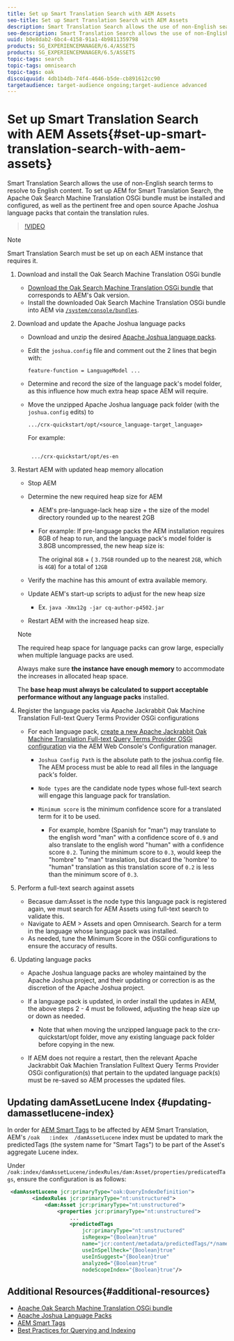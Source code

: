 ```yaml
---
title: Set up Smart Translation Search with AEM Assets
seo-title: Set up Smart Translation Search with AEM Assets
description: Smart Translation Search allows the use of non-English search terms to resolve to English content. To set up AEM for Smart Translation Search, the Apache Oak Search Machine Translation OSGi bundle must be installed and configured, as well as the pertinent free and open source Apache Joshua language packs that contain the translation rules.
seo-description: Smart Translation Search allows the use of non-English search terms to resolve to English content. To set up AEM for Smart Translation Search, the Apache Oak Search Machine Translation OSGi bundle must be installed and configured, as well as the pertinent free and open source Apache Joshua language packs that contain the translation rules.
uuid: b0e8dab2-6bc4-4158-91a1-4b9811359798
products: SG_EXPERIENCEMANAGER/6.4/ASSETS
products: SG_EXPERIENCEMANAGER/6.5/ASSETS
topic-tags: search
topic-tags: omnisearch
topic-tags: oak
discoiquuid: 4db1b4db-74f4-4646-b5de-cb891612cc90
targetaudience: target-audience ongoing;target-audience advanced
---
```


# Set up Smart Translation Search with AEM Assets{#set-up-smart-translation-search-with-aem-assets}

Smart Translation Search allows the use of non-English search terms to resolve to English content. To set up AEM for Smart Translation Search, the Apache Oak Search Machine Translation OSGi bundle must be installed and configured, as well as the pertinent free and open source Apache Joshua language packs that contain the translation rules.

>[!VIDEO](https://video.tv.adobe.com/v/21291/?quality=9)

>[!NOTE]
>
>Smart Translation Search must be set up on each AEM instance that requires it.

1. Download and install the Oak Search Machine Translation OSGi bundle
    * [Download the Oak Search Machine Translation OSGi bundle](http://search.maven.org/#search%7Cgav%7C1%7Cg%3A%22org.apache.jackrabbit%22%20AND%20a%3A%22oak-search-mt%22) that corresponds to AEM's Oak version.
    * Install the downloaded Oak Search Machine Translation OSGi bundle into AEM via [ `/system/console/bundles`](http://localhost:4502/system/console/bundles).

2. Download and update the Apache Joshua language packs
    * Download and unzip the desired [Apache Joshua language packs](https://cwiki.apache.org/confluence/display/JOSHUA/Language+Packs).
    * Edit the `joshua.config` file and comment out the 2 lines that begin with:

      ```    
      feature-function = LanguageModel ...
      
      ```

    * Determine and record the size of the language pack's model folder, as this influence how much extra heap space AEM will require.  
    * Move the unzipped Apache Joshua language pack folder (with the `joshua.config` edits) to

      ```    
      .../crx-quickstart/opt/<source_language-target_language>

      ```    
    
      For example:    
    
      ```    
             
       .../crx-quickstart/opt/es-en
      ```

3. Restart AEM with updated heap memory allocation
    * Stop AEM
    * Determine the new required heap size for AEM

        * AEM's pre-language-lack heap size + the size of the model directory rounded up to the nearest 2GB
        * For example: If pre-language packs the AEM installation requires 8GB of heap to run, and the language pack's model folder is 3.8GB uncompressed, the new heap size is:  
  
          The original `8GB` + ( `3.75GB` rounded up to the nearest `2GB`, which is `4GB`) for a total of `12GB`

    * Verify the machine has this amount of extra available memory.
    * Update AEM's start-up scripts to adjust for the new heap size

        * Ex. `java -Xmx12g -jar cq-author-p4502.jar`

    * Restart AEM with the increased heap size.

   >[!NOTE]
   >
   >The required heap space for language packs can grow large, especially when multiple language packs are used.
   >
   >
   >Always make sure **the instance have enough memory** to accommodate the increases in allocated heap space.
   >
   >
   >The **base heap must always be calculated to support acceptable performance without any language packs** installed.

4. Register the language packs via Apache Jackrabbit Oak Machine Translation Full-text Query Terms Provider OSGi configurations

    * For each language pack, [create a new Apache Jackrabbit Oak Machine Translation Full-text Query Terms Provider OSGi configuration](http://localhost:4502/system/console/configMgr/org.apache.jackrabbit.oak.plugins.index.mt.MTFulltextQueryTermsProviderFactory) via the AEM Web Console's Configuration manager.

        * `Joshua Config Path` is the absolute path to the joshua.config file. The AEM process must be able to read all files in the language pack's folder.
        * `Node types` are the candidate node types whose full-text search will engage this language pack for translation.
        * `Minimum score` is the minimum confidence score for a translated term for it to be used.

            * For example, hombre (Spanish for "man") may translate to the english word "man" with a confidence score of `0.9` and also translate to the english word "human" with a confidence score `0.2`. Tuning the minimum score to `0.3`, would keep the "hombre" to "man" translation, but discard the 'hombre' to "human" translation as this translation score of `0.2` is less than the minimum score of `0.3`.

5. Perform a full-text search against assets
    * Becasue dam:Asset is the node type this language pack is registered again, we must search for AEM Assets using full-text search to validate this.
    * Navigate to AEM &gt; Assets and open Omnisearch. Search for a term in the language whose language pack was installed.
    * As needed, tune the Minimum Score in the OSGi configurations to ensure the accuracy of results.

6. Updating language packs
    * Apache Joshua language packs are wholey maintained by the Apache Joshua project, and their updating or correction is as the discretion of the Apache Joshua project.
    * If a language pack is updated, in order install the updates in AEM, the above steps 2 - 4 must be followed, adjusting the heap size up or down as needed.

        * Note that when moving the unzipped language pack to the crx-quickstart/opt folder, move any existing language pack folder before copying in the new.

    * If AEM does not require a restart, then the relevant Apache Jackrabbit Oak Machien Translation Fulltext Query Terms Provider OSGi configuration(s) that pertain to the updated language pack(s) must be re-saved so AEM processes the updated files.

## Updating damAssetLucene Index {#updating-damassetlucene-index}

In order for [AEM Smart Tags](https://helpx.adobe.com/experience-manager/6-3/assets/using/touch-ui-smart-tags.html) to be affected by AEM Smart Translation, AEM's `/oak   :index  /damAssetLucene` index must be updated to mark the predictedTags (the system name for "Smart Tags") to be part of the Asset's aggregate Lucene index.

Under `/oak:index/damAssetLucene/indexRules/dam:Asset/properties/predicatedTags`, ensure the configuration is as follows:

```xml
 <damAssetLucene jcr:primaryType="oak:QueryIndexDefinition">
        <indexRules jcr:primaryType="nt:unstructured">
            <dam:Asset jcr:primaryType="nt:unstructured">
                <properties jcr:primaryType="nt:unstructured">
                    ...
                    <predictedTags
                        jcr:primaryType="nt:unstructured"
                        isRegexp="{Boolean}true"
                        name="jcr:content/metadata/predictedTags/*/name"
                        useInSpellheck="{Boolean}true"
                        useInSuggest="{Boolean}true"
                        analyzed="{Boolean}true"
                        nodeScopeIndex="{Boolean}true"/>
```

## Additional Resources{#additional-resources}

* [Apache Oak Search Machine Translation OSGi bundle](http://search.maven.org/#search%7Cgav%7C1%7Cg%3A%22org.apache.jackrabbit%22%20AND%20a%3A%22oak-search-mt%22)
* [Apache Joshua Language Packs](https://cwiki.apache.org/confluence/display/JOSHUA/Language+Packs)
* [AEM Smart Tags](https://helpx.adobe.com/experience-manager/6-3/assets/using/touch-ui-smart-tags.html)
* [Best Practices for Querying and Indexing](https://helpx.adobe.com/experience-manager/6-5/sites/deploying/using/best-practices-for-queries-and-indexing.html)